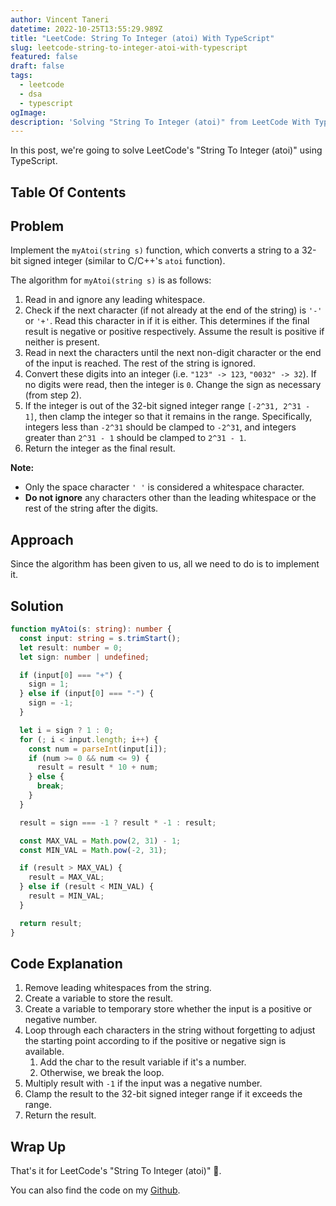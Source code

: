 ```yaml
---
author: Vincent Taneri
datetime: 2022-10-25T13:55:29.989Z
title: "LeetCode: String To Integer (atoi) With TypeScript"
slug: leetcode-string-to-integer-atoi-with-typescript
featured: false
draft: false
tags:
  - leetcode
  - dsa
  - typescript
ogImage:
description: 'Solving "String To Integer (atoi)" from LeetCode With TypeScript'
---
```


In this post, we're going to solve LeetCode's "String To Integer (atoi)" using TypeScript.

## Table Of Contents

## Problem

Implement the `myAtoi(string s)` function, which converts a string to a 32-bit signed integer (similar to C/C++'s `atoi` function).

The algorithm for `myAtoi(string s)` is as follows:

1. Read in and ignore any leading whitespace.
2. Check if the next character (if not already at the end of the string) is `'-'` or `'+'`. Read this character in if it is either. This determines if the final result is negative or positive respectively. Assume the result is positive if neither is present.
3. Read in next the characters until the next non-digit character or the end of the input is reached. The rest of the string is ignored.
4. Convert these digits into an integer (i.e. `"123" -> 123`, `"0032" -> 32`). If no digits were read, then the integer is `0`. Change the sign as necessary (from step 2).
5. If the integer is out of the 32-bit signed integer range `[-2^31, 2^31 - 1]`, then clamp the integer so that it remains in the range. Specifically, integers less than `-2^31` should be clamped to `-2^31`, and integers greater than `2^31 - 1` should be clamped to `2^31 - 1`.
6. Return the integer as the final result.

**Note:**

- Only the space character `' '` is considered a whitespace character.
- **Do not ignore** any characters other than the leading whitespace or the rest of the string after the digits.

## Approach

Since the algorithm has been given to us, all we need to do is to implement it.

## Solution

```ts
function myAtoi(s: string): number {
  const input: string = s.trimStart();
  let result: number = 0;
  let sign: number | undefined;

  if (input[0] === "+") {
    sign = 1;
  } else if (input[0] === "-") {
    sign = -1;
  }

  let i = sign ? 1 : 0;
  for (; i < input.length; i++) {
    const num = parseInt(input[i]);
    if (num >= 0 && num <= 9) {
      result = result * 10 + num;
    } else {
      break;
    }
  }

  result = sign === -1 ? result * -1 : result;

  const MAX_VAL = Math.pow(2, 31) - 1;
  const MIN_VAL = Math.pow(-2, 31);

  if (result > MAX_VAL) {
    result = MAX_VAL;
  } else if (result < MIN_VAL) {
    result = MIN_VAL;
  }

  return result;
}
```

## Code Explanation

1. Remove leading whitespaces from the string.
2. Create a variable to store the result.
3. Create a variable to temporary store whether the input is a positive or negative number.
4. Loop through each characters in the string without forgetting to adjust the starting point according to if the positive or negative sign is available.
   1. Add the char to the result variable if it's a number.
   2. Otherwise, we break the loop.
5. Multiply result with `-1` if the input was a negative number.
6. Clamp the result to the 32-bit signed integer range if it exceeds the range.
7. Return the result.

## Wrap Up

That's it for LeetCode's "String To Integer (atoi)" 🎉.

You can also find the code on my [Github](https://github.com/tanerijun/ts-leetcode).
